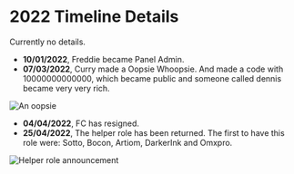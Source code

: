 # 2022 Timeline Details

Currently no details.  
- **10/01/2022**, Freddie became Panel Admin.
- **07/03/2022**, Curry made a Oopsie Whoopsie. And made a code with 10000000000000, which became public and someone called dennis became very very rich.

![An oopsie](/content/timeline/oopsie.png)

- **04/04/2022**, FC has resigned.
- **25/04/2022**, The helper role has been returned. The first to have this role were: Sotto, Bocon, Artiom, DarkerInk and Omxpro.

![Helper role announcement](/content/timeline/helper-role.png)